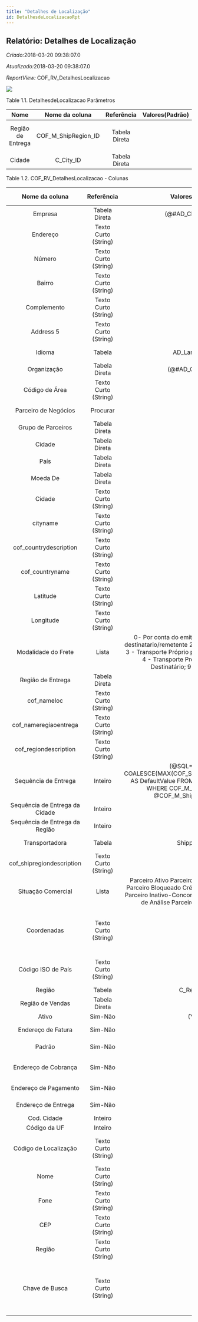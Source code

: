 ```yaml
---
title: "Detalhes de Localização"
id: DetalhesdeLocalizacaoRpt
---
```

<div id="d59823e1" class="section chapter">

<div class="titlepage">

<div>

<div>

## Relatório: Detalhes de Localização

</div>

</div>

</div>

<span class="emphasis"> *Criado:*</span>2018-03-20 09:38:07.0

<span class="emphasis">*Atualizado:*</span>2018-03-20 09:38:07.0

<span class="emphasis"> *ReportView:*
</span>COF\_RV\_DetalhesLocalizacao

![](/img/manual/DetalhesdeLocalizacao.png)

<div id="d59823e18" class="table">

<div class="table-title">

Table 1.1. DetalhesdeLocalizacao
Parâmetros

</div>

<div class="table-contents">

|       Nome        |     Nome da coluna     |  Referência   | Valores(Padrão) |           Descrição           |       Comentário/Ajuda        |
| :---------------: | :--------------------: | :-----------: | :-------------: | :---------------------------: | :---------------------------: |
| Região de Entrega | COF\_M\_ShipRegion\_ID | Tabela Direta |                 | Primary Key : Shipment Region | Primary Key : Shipment Region |
|      Cidade       |      C\_City\_ID       | Tabela Direta |                 |            Cidade             |       Cidade em um país       |

</div>

</div>

  

<div id="d59823e69" class="table">

<div class="table-title">

Table 1.2. COF\_RV\_DetalhesLocalizacao -
Colunas

</div>

<div class="table-contents">

|         Nome da coluna         |      Referência      |                                                                                               Valores padrão                                                                                                | Valor de restrição |                Regra de validação                |                                                                Descrição                                                                |                                                                                                                                                                              Comentário/Ajuda                                                                                                                                                                              |
| :----------------------------: | :------------------: | :---------------------------------------------------------------------------------------------------------------------------------------------------------------------------------------------------------: | :----------------: | :----------------------------------------------: | :-------------------------------------------------------------------------------------------------------------------------------------: | :------------------------------------------------------------------------------------------------------------------------------------------------------------------------------------------------------------------------------------------------------------------------------------------------------------------------------------------------------------------------: |
|            Empresa             |    Tabela Direta     |                                                                                            (@\#AD\_Client\_ID@)                                                                                             |                    |        AD\_Client.AD\_Client\_ID \< \> 0         |                                                               (ver acima)                                                               |                                                                                                                                                                                (ver acima)                                                                                                                                                                                 |
|            Endereço            | Texto Curto (String) |                                                                                                                                                                                                             |                    |                                                  |                                                    Address line 1 for this location                                                     |                                                                                                                                                       The Address 1 identifies the address for an entity's location                                                                                                                                                        |
|             Número             | Texto Curto (String) |                                                                                                                                                                                                             |                    |                                                  |                                                    Address line 2 for this location                                                     |                                                                                                            The Address 2 provides additional address information for an entity. It can be used for building location, apartment number or similar information.                                                                                                             |
|             Bairro             | Texto Curto (String) |                                                                                                                                                                                                             |                    |                                                  |                                                     Address Line 3 for the location                                                     |                                                                                                            The Address 2 provides additional address information for an entity. It can be used for building location, apartment number or similar information.                                                                                                             |
|          Complemento           | Texto Curto (String) |                                                                                                                                                                                                             |                    |                                                  |                                                     Address Line 4 for the location                                                     |                                                                                                            The Address 4 provides additional address information for an entity. It can be used for building location, apartment number or similar information.                                                                                                             |
|           Address 5            | Texto Curto (String) |                                                                                                                                                                                                             |                    |                                                  |                                                     Address Line 5 for the location                                                     |                                                                                                            The Address 5 provides additional address information for an entity. It can be used for building location, apartment number or similar information.                                                                                                             |
|             Idioma             |        Tabela        |                                                                                                AD\_Language                                                                                                 |                    |                                                  |                                                        Language for this entity                                                         |                                                                                                                                                   The Language identifies the language to use for display and formatting                                                                                                                                                   |
|          Organização           |    Tabela Direta     |                                                                                              (@\#AD\_Org\_ID@)                                                                                              |                    | (AD\_Org.IsSummary='N' OR AD\_Org.AD\_Org\_ID=0) |                                                               (ver acima)                                                               |                                                                                                                                                                                (ver acima)                                                                                                                                                                                 |
|         Código de Área         | Texto Curto (String) |                                                                                                                                                                                                             |                    |                                                  |                                                             Phone Area Code                                                             |                                                                                                                                                                              Phone Area Code                                                                                                                                                                               |
|      Parceiro de Negócios      |       Procurar       |                                                                                                                                                                                                             |                    |                                                  |                                                      Identifies a Business Partner                                                      |                                                                                                                              A Business Partner is anyone with whom you transact. This can include Vendor, Customer, Employee or Salesperson                                                                                                                               |
|       Grupo de Parceiros       |    Tabela Direta     |                                                                                                                                                                                                             |                    |                                                  |                                                         Business Partner Group                                                          |                                                                                                                               The Business Partner Group provides a method of defining defaults to be used for individual Business Partners.                                                                                                                               |
|             Cidade             |    Tabela Direta     |                                                                                                                                                                                                             |                    |                                                  |                                                                  City                                                                   |                                                                                                                                                                             City in a country                                                                                                                                                                              |
|              País              |    Tabela Direta     |                                                                                                                                                                                                             |                    |                                                  |                                                                 Country                                                                 |                                                                                                                                     The Country defines a Country. Each Country must be defined before it can be used in any document.                                                                                                                                     |
|            Moeda De            |    Tabela Direta     |                                                                                                                                                                                                             |                    |                                                  |                                                      The Currency for this record                                                       |                                                                                                                                               Indicates the Currency to be used when processing or reporting on this record                                                                                                                                                |
|             Cidade             | Texto Curto (String) |                                                                                                                                                                                                             |                    |                                                  |                                                            Identifies a City                                                            |                                                                                                                                                       The City identifies a unique City for this Country or Region.                                                                                                                                                        |
|            cityname            | Texto Curto (String) |                                                                                                                                                                                                             |                    |                                                  |                                                                                                                                         |                                                                                                                                                                                                                                                                                                                                                                            |
|    cof\_countrydescription     | Texto Curto (String) |                                                                                                                                                                                                             |                    |                                                  |                                                                                                                                         |                                                                                                                                                                                                                                                                                                                                                                            |
|        cof\_countryname        | Texto Curto (String) |                                                                                                                                                                                                             |                    |                                                  |                                                                                                                                         |                                                                                                                                                                                                                                                                                                                                                                            |
|            Latitude            | Texto Curto (String) |                                                                                                                                                                                                             |                    |                                                  |                                                                                                                                         |                                                                                                                                                                                                                                                                                                                                                                            |
|           Longitude            | Texto Curto (String) |                                                                                                                                                                                                             |                    |                                                  |                                                                                                                                         |                                                                                                                                                                                                                                                                                                                                                                            |
|      Modalidade do Frete       |        Lista         | 0- Por conta do emitente 1- Por conta do destinatario/remetente 2- Por conta de terceiros 3 - Transporte Próprio por conta do Remetente; 4 - Transporte Próprio por conta do Destinatário; 9- Sem frete (1) |                    |                                                  |                                                                                                                                         |                                                                                                                                   0=Por conta do emitente; 1=Por conta do destinatário/remetente; 2=Por conta de terceiros; 9=Sem frete                                                                                                                                    |
|       Região de Entrega        |    Tabela Direta     |                                                                                                                                                                                                             |                    |                                                  |                                                      Primary Key : Shipment Region                                                      |                                                                                                                                                                       Primary Key : Shipment Region                                                                                                                                                                        |
|          cof\_nameloc          | Texto Curto (String) |                                                                                                                                                                                                             |                    |                                                  |                                                                                                                                         |                                                                                                                                                                                                                                                                                                                                                                            |
|     cof\_nameregiaoentrega     | Texto Curto (String) |                                                                                                                                                                                                             |                    |                                                  |                                                                                                                                         |                                                                                                                                                                                                                                                                                                                                                                            |
|     cof\_regiondescription     | Texto Curto (String) |                                                                                                                                                                                                             |                    |                                                  |                                                                                                                                         |                                                                                                                                                                                                                                                                                                                                                                            |
|      Sequência de Entrega      |       Inteiro        |                         (@SQL=SELECT COALESCE(MAX(COF\_SequenciaEntrega),0)+10 AS DefaultValue FROM C\_BPartner\_Location WHERE COF\_M\_ShipRegion\_ID = @COF\_M\_ShipRegion\_ID@)                          |                    |                                                  |                                                                                                                                         |                                                                                                                                                                                                                                                                                                                                                                            |
| Sequência de Entrega da Cidade |       Inteiro        |                                                                                                                                                                                                             |                    |                                                  |                                                                                                                                         |                                                                                                                                                                                                                                                                                                                                                                            |
| Sequência de Entrega da Região |       Inteiro        |                                                                                                                                                                                                             |                    |                                                  |                                                                                                                                         |                                                                                                                                                                                                                                                                                                                                                                            |
|         Transportadora         |        Tabela        |                                                                                                 Shipper\_ID                                                                                                 |                    |                                                  |                                                  Method or manner of product delivery                                                   |                                                                                                                                                           The Shipper indicates the method of delivering product                                                                                                                                                           |
|   cof\_shipregiondescription   | Texto Curto (String) |                                                                                                                                                                                                             |                    |                                                  |                                                                                                                                         |                                                                                                                                                                                                                                                                                                                                                                            |
|       Situação Comercial       |        Lista         |                 Parceiro Ativo Parceiro Bloqueado Comercial Parceiro Bloqueado Crédito Parceiro Encerrado Parceiro Inativo-Concorrente Parceiro Pendente de Análise Parceiro em Recuperação                 |                    |                                                  |                                                                                                                                         |                                                                                                                                                                                                                                                                                                                                                                            |
|          Coordenadas           | Texto Curto (String) |                                                                                                                                                                                                             |                    |                                                  |                                                           Location coordinate                                                           |               This column contains the geographical coordinates (latitude/longitude) of the location.\< p\> In order to avoid unnecessary use of non-standard characters and space, the following standard presentation is used: 0000N 00000W 0000S 00000E where the two last digits refer to minutes and the two or three first digits indicate the degrees               |
|       Código ISO de País       | Texto Curto (String) |                                                                                                                                                                                                             |                    |                                                  | Upper-case two-letter alphanumeric ISO Country code according to ISO 3166-1 - http://www.chemie.fu-berlin.de/diverse/doc/ISO\_3166.html |                                                                                                                          For details - http://www.din.de/gremien/nas/nabd/iso3166ma/codlstp1.html or - http://www.unece.org/trade/rec/rec03en.htm                                                                                                                          |
|             Região             |        Tabela        |                                                                                                  C\_Region                                                                                                  |                    |           C\_Region.C\_Country\_ID=139           |                                                    Identifies a geographical Region                                                     |                                                                                                                                                          The Region identifies a unique Region for this Country.                                                                                                                                                           |
|        Região de Vendas        |    Tabela Direta     |                                                                                                                                                                                                             |                    |                                                  |                                                          Sales coverage region                                                          |                                                                                                                                                       The Sales Region indicates a specific area of sales coverage.                                                                                                                                                        |
|             Ativo              |       Sim-Não        |                                                                                                     (Y)                                                                                                     |                    |                                                  |                                                               (ver acima)                                                               |                                                                                                                                                                                (ver acima)                                                                                                                                                                                 |
|       Endereço de Fatura       |       Sim-Não        |                                                                                                                                                                                                             |                    |                                                  |                                                  Business Partner Invoice/Bill Address                                                  |                                                                                                                         If the Invoice Address is selected, the location is used to send invoices to a customer or receive invoices from a vendor.                                                                                                                         |
|             Padrão             |       Sim-Não        |                                                                                                                                                                                                             |                    |                                                  |                                                              Default value                                                              |                                                                                                                                               The Default Checkbox indicates if this record will be used as a default value.                                                                                                                                               |
|      Endereço de Cobrança      |       Sim-Não        |                                                                                                                                                                                                             |                    |                                                  |                              Business Partner pays from that address and we'll send dunning letters there                               |                                                                                                                If the Pay-From Address is selected, this location is the address the Business Partner pays from and where dunning letters will be sent to.                                                                                                                 |
|     Endereço de Pagamento      |       Sim-Não        |                                                                                                                                                                                                             |                    |                                                  |                                                    Business Partner payment address                                                     |                                                                                                                                         If the Remit-To Address is selected, the location is used to send payments to the vendor.                                                                                                                                          |
|      Endereço de Entrega       |       Sim-Não        |                                                                                                                                                                                                             |                    |                                                  |                                                    Business Partner Shipment Address                                                    |                                                                                                                             If the Ship Address is selected, the location is used to ship goods to a customer or receive goods from a vendor.                                                                                                                              |
|          Cod. Cidade           |       Inteiro        |                                                                                                                                                                                                             |                    |                                                  |                                                                                                                                         |                                                                                                                                                                                                                                                                                                                                                                            |
|          Código da UF          |       Inteiro        |                                                                                                                                                                                                             |                    |                                                  |                                                                                                                                         |                                                                                                                                                                                                                                                                                                                                                                            |
|     Código de Localização      | Texto Curto (String) |                                                                                                                                                                                                             |                    |                                                  |                                                        Location code - UN/LOCODE                                                        |                                                                UN/Locode is a combination of a 2-character country code and a 3-character location code, e.g. BEANR is known as the city of Antwerp (ANR) which is located in Belgium (BE). \< p\> See: http://www.unece.org/cefact/locode/service/main.htm                                                                |
|              Nome              | Texto Curto (String) |                                                                                                                                                                                                             |                    |                                                  |                                                  Alphanumeric identifier of the entity                                                  |                                                                                                                The name of an entity (record) is used as an default search option in addition to the search key. The name is up to 60 characters in length.                                                                                                                |
|              Fone              | Texto Curto (String) |                                                                                                                                                                                                             |                    |                                                  |                                                      Identifies a telephone number                                                      |                                                                                                                                                               The Phone field identifies a telephone number                                                                                                                                                                |
|              CEP               | Texto Curto (String) |                                                                                                                                                                                                             |                    |                                                  |                                                               Postal code                                                               |                                                                                                                                                The Postal Code or ZIP identifies the postal code for this entity's address.                                                                                                                                                |
|             Região             | Texto Curto (String) |                                                                                                                                                                                                             |                    |                                                  |                                                           Name of the Region                                                            |                                                                                                                                          The Region Name defines the name that will print when this region is used in a document.                                                                                                                                          |
|         Chave de Busca         | Texto Curto (String) |                                                                                                                                                                                                             |                    |                                                  |                                                               (ver acima)                                                               | A search key allows you a fast method of finding a particular record. If you leave the search key empty, the system automatically creates a numeric number. The document sequence used for this fallback number is defined in the "Maintain Sequence" window with the name "DocumentNo\_\< TableName\> ", where TableName is the actual name of the table (e.g. C\_Order). |

</div>

</div>

  

</div>
